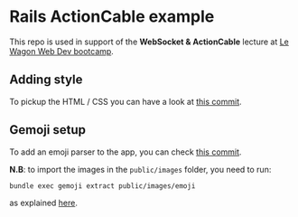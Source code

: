 # Rails ActionCable example

This repo is used in support of the **WebSocket & ActionCable** lecture at [Le Wagon Web Dev bootcamp](https://www.lewagon.com/web-development-course/full-time).

## Adding style

To pickup the HTML / CSS you can have a look at [this commit](https://github.com/lewagon/rails-action-cable-chat/commit/d95e6ed4453d3fefcb2ae990e19bc4e191b15391).

## Gemoji setup

To add an emoji parser to the app, you can check [this commit](https://github.com/lewagon/rails-action-cable-chat/commit/257edfd40d733ae8702df2673c6dd3107cc33e77). 

**N.B**: to import the images in the `public/images` folder, you need to run:

```bash
bundle exec gemoji extract public/images/emoji
```

as explained [here](https://www.rubydoc.info/gems/gemoji/3.0.1).
